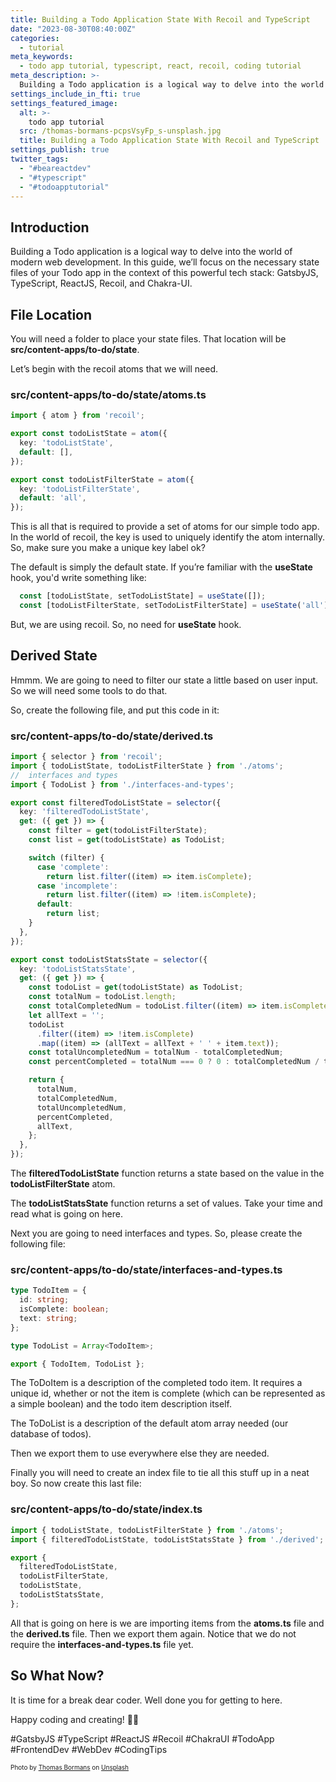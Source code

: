 ```yaml
---
title: Building a Todo Application State With Recoil and TypeScript
date: "2023-08-30T08:40:00Z"
categories:
  - tutorial
meta_keywords:
  - todo app tutorial, typescript, react, recoil, coding tutorial
meta_description: >-
  Building a Todo application is a logical way to delve into the world of modern web development. In this guide, we’ll focus on the necessary state files of your Todo app in the context of this powerful tech stack: GatsbyJS, TypeScript, ReactJS, Recoil, and Chakra-UI. Let’s dive in! 🚀
settings_include_in_fti: true
settings_featured_image:
  alt: >-
    todo app tutorial
  src: /thomas-bormans-pcpsVsyFp_s-unsplash.jpg
  title: Building a Todo Application State With Recoil and TypeScript
settings_publish: true
twitter_tags:
  - "#beareactdev"
  - "#typescript"
  - "#todoapptutorial"
---
```


## Introduction

Building a Todo application is a logical way to delve into the world of modern web development. In this guide, we’ll focus on the necessary state files of your Todo app in the context of this powerful tech stack: GatsbyJS, TypeScript, ReactJS, Recoil, and Chakra-UI.

## File Location

You will need a folder to place your state files. That location will be **src/content-apps/to-do/state**.

Let’s begin with the recoil atoms that we will need.

### src/content-apps/to-do/state/atoms.ts

```typescript
import { atom } from 'recoil';

export const todoListState = atom({
  key: 'todoListState',
  default: [],
});

export const todoListFilterState = atom({
  key: 'todoListFilterState',
  default: 'all',
});
```

This is all that is required to provide a set of atoms for our simple todo app. In the world of recoil, the key is used to uniquely identify the atom internally. So, make sure you make a unique key label ok?

The default is simply the default state. If you’re familiar with the **useState** hook, you'd write something like:

```javascript
  const [todoListState, setTodoListState] = useState([]);
  const [todoListFilterState, setTodoListFilterState] = useState('all');
```

But, we are using recoil. So, no need for **useState** hook.

## Derived State

Hmmm. We are going to need to filter our state a little based on user input. So we will need some tools to do that.

So, create the following file, and put this code in it:

### src/content-apps/to-do/state/derived.ts

```typescript
import { selector } from 'recoil';
import { todoListState, todoListFilterState } from './atoms';
//  interfaces and types
import { TodoList } from './interfaces-and-types';

export const filteredTodoListState = selector({
  key: 'filteredTodoListState',
  get: ({ get }) => {
    const filter = get(todoListFilterState);
    const list = get(todoListState) as TodoList;

    switch (filter) {
      case 'complete':
        return list.filter((item) => item.isComplete);
      case 'incomplete':
        return list.filter((item) => !item.isComplete);
      default:
        return list;
    }
  },
});

export const todoListStatsState = selector({
  key: 'todoListStatsState',
  get: ({ get }) => {
    const todoList = get(todoListState) as TodoList;
    const totalNum = todoList.length;
    const totalCompletedNum = todoList.filter((item) => item.isComplete).length;
    let allText = '';
    todoList
      .filter((item) => !item.isComplete)
      .map((item) => (allText = allText + ' ' + item.text));
    const totalUncompletedNum = totalNum - totalCompletedNum;
    const percentCompleted = totalNum === 0 ? 0 : totalCompletedNum / totalNum;

    return {
      totalNum,
      totalCompletedNum,
      totalUncompletedNum,
      percentCompleted,
      allText,
    };
  },
});
```

The **filteredTodoListState** function returns a state based on the value in the **todoListFilterState** atom.

The **todoListStatsState** function returns a set of values. Take your time and read what is going on here.

Next you are going to need interfaces and types. So, please create the following file:

### src/content-apps/to-do/state/interfaces-and-types.ts

```typescript
type TodoItem = {
  id: string;
  isComplete: boolean;
  text: string;
};

type TodoList = Array<TodoItem>;

export { TodoItem, TodoList };
```

The ToDoItem is a description of the completed todo item. It requires a unique id, whether or not the item is complete (which can be represented as a simple boolean) and the todo item description itself.

The ToDoList is a description of the default atom array needed (our database of todos).

Then we export them to use everywhere else they are needed.

Finally you will need to create an index file to tie all this stuff up in a neat boy. So now create this last file:

### src/content-apps/to-do/state/index.ts

```typescript
import { todoListState, todoListFilterState } from './atoms';
import { filteredTodoListState, todoListStatsState } from './derived';

export {
  filteredTodoListState,
  todoListFilterState,
  todoListState,
  todoListStatsState,
};
```

All that is going on here is we are importing items from the **atoms.ts** file and the **derived.ts** file. Then we export them again. Notice that we do not require the **interfaces-and-types.ts** file yet.

## So What Now?

It is time for a break dear coder. Well done you for getting to here.

Happy coding and creating! 🌟🎉

\#GatsbyJS #TypeScript #ReactJS #Recoil #ChakraUI #TodoApp #FrontendDev #WebDev #CodingTips

<p/>

<span style="font-size:10px">
Photo by <a href="https://unsplash.com/@thomasbormans?utm_source=unsplash&utm_medium=referral&utm_content=creditCopyText">Thomas Bormans</a> on <a href="https://unsplash.com/photos/pcpsVsyFp_s?utm_source=unsplash&utm_medium=referral&utm_content=creditCopyText">Unsplash</a>
</span>
